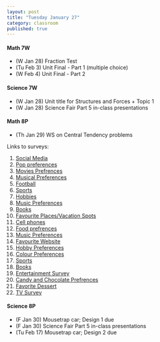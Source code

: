 ```yaml
---
layout: post
title: "Tuesday January 27"
category: classroom
published: true
---
```

#### Math 7W
* (W Jan 28) Fraction Test
* (Tu Feb 3) Unit Final - Part 1 (multiple choice)
* (W Feb 4) Unit Final - Part 2 

#### Science 7W
* (W Jan 28) Unit title for Structures and Forces + Topic 1
* (W Jan 28) Science Fair Part 5 in-class presentations

#### Math 8P
* (Th Jan 29) WS on Central Tendency problems

Links to surveys:
1. [Social Media](http://goo.gl/forms/a1LEpwXzxx)
2. [Pop preferences](http://goo.gl/forms/H6nDwcfkvW)
3. [Movies Prefrences](http://goo.gl/forms/Br8kqkL6iR)
4. [Musical Preferences](https://docs.google.com/forms/d/1x8ZB_4Da1bXrPOPQl-YBAuTDWFX1s3oRgroAIwBGkjc/edit)
5. [Football](http://goo.gl/forms/nuvJGTS2AA)
6. [Sports](http://goo.gl/forms/drJrThaZrv)
7. [Hobbies](http://goo.gl/forms/WM05FL51L1)
8. [Music Preferences](http://goo.gl/forms/SfIJdkGIQb)
9. [Books](http://goo.gl/forms/ViI8arN87j)
10. [Favourite Places/Vacation Spots](http://goo.gl/forms/MjO20qKvYp)
11. [Cell phones](http://goo.gl/forms/LodH3MHsP7)
12. [Food prefrences](http://goo.gl/forms/5OiJyCg7EB)
13. [Music Preferences](https://docs.google.com/forms/d/1_fVh87v2joeHqEAM2erOJae0BUkj3w2xtVm4vwwQMas/viewform?usp=send_form)
14. [Favourite Website](http://goo.gl/forms/YSeKhtjcmv)
15. [Hobby Preferences](https://docs.google.com/forms/d/1sFPeh9CFJcDWW-47zM-6TD_c-nz68LeHmZaGiMp4Yvc/viewform)
16. [Colour Preferences](http://goo.gl/forms/8FVmjJncSv)
17. [Sports](https://docs.google.com/forms/d/11MghklitfFeF-wmAki0R8BNGfAyJ86osaoYIdAgtVUA/viewform?usp=send_form)
18. [Books](http://goo.gl/forms/ShPDKx7PIM)
19. [Entertainment Survey](http://goo.gl/forms/hJ8BbvoE9D)
20. [Candy and Chocolate Prefrences](http://goo.gl/forms/wISR5wfcKE)
21. [Favorite Dessert](https://docs.google.com/forms/d/1ic4OlnJpKGbq3AgWrQfEXrRxmgMsCl6ff5K1RuMjGdc/viewform?usp=send_form)
22. [TV Survey](http://goo.gl/forms/sPUWb2jWpo)

#### Science 8P
* (F Jan 30) Mousetrap car; Design 1 due
* (F Jan 30) Science Fair Part 5 in-class presentations
* (Tu Feb 17) Mousetrap car; Design 2 due
